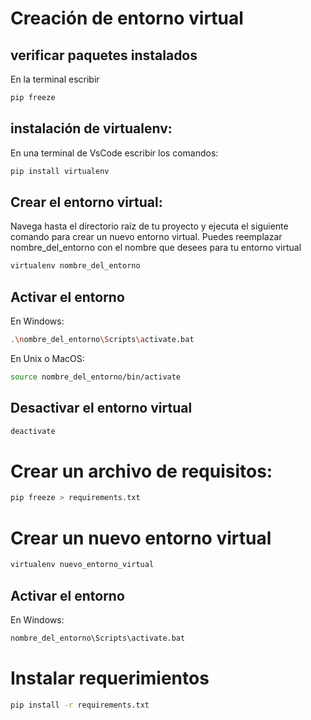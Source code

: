 # Creación de entorno virtual

## verificar paquetes instalados
En la terminal escribir
```bash
pip freeze
```

## instalación de virtualenv:
En una terminal de VsCode escribir los comandos:

```bash
pip install virtualenv
```
## Crear el entorno virtual:
Navega hasta el directorio raíz de tu proyecto y ejecuta el siguiente comando para crear un nuevo entorno virtual. Puedes reemplazar nombre_del_entorno con el nombre que desees para tu entorno virtual

```bash
virtualenv nombre_del_entorno
```

## Activar el entorno

En Windows:
```bash
.\nombre_del_entorno\Scripts\activate.bat
```
En Unix o MacOS:
```bash
source nombre_del_entorno/bin/activate
```
## Desactivar el entorno virtual
```bash
deactivate
```

# Crear un archivo de requisitos:
```bash
pip freeze > requirements.txt
```
# Crear un nuevo entorno virtual
```bash
virtualenv nuevo_entorno_virtual
```
## Activar el entorno

En Windows:
```bash
nombre_del_entorno\Scripts\activate.bat
```
# Instalar requerimientos
```bash
pip install -r requirements.txt

```